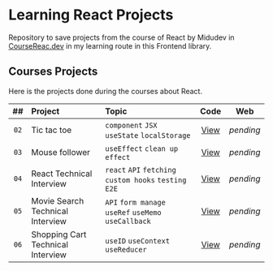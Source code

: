 # Learning React Projects

Repository to save projects from the course of React by Midudev in [CourseReac.dev](https://cursoreact.dev) in my learning route in this Frontend library.

## Courses Projects

Here is the projects done during the courses about React.

|  ##  | Project                           | Topic                                                 |                       Code                        |    Web    |
| :--: | :-------------------------------- | :---------------------------------------------------- | :-----------------------------------------------: | :-------: |
| `02` | Tic tac toe                       | `component` `JSX` `useState` `localStorage`           |     [View](courses-projects/02-tic-tac-toe/)      | _pending_ |
| `03` | Mouse follower                    | `useEffect` `clean up effect`                         |    [View](courses-projects/03-mouse-follower/)    | _pending_ |
| `04` | React Technical Interview         | `react` `API` `fetching` `custom hooks` `testing E2E` | [View](courses-projects/04-react-tech-interview/) | _pending_ |
| `05` | Movie Search Technical Interview  | `API` `form manage` `useRef` `useMemo` `useCallback`  |    [View](courses-projects/05-movies-search/)     | _pending_ |
| `06` | Shopping Cart Technical Interview | `useID` `useContext` `useReducer`                     |    [View](courses-projects/06-shopping-cart/)     | _pending_ |
